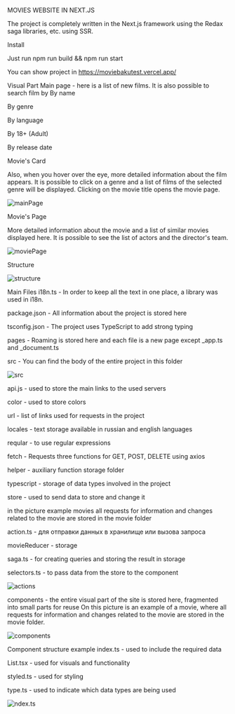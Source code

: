 MOVIES WEBSITE IN NEXT.JS

The project is completely written in the Next.js framework using the Redax saga libraries, etc. using SSR.

Install

Just run npm run build && npm run start 

You can show project in https://moviebakutest.vercel.app/

Visual Part
Main page - here is a list of new films. It is also possible to search film by
By name

By genre

By language

By 18+ (Adult)

By release date

Movie's Card

Also, when you hover over the eye, more detailed information about the film appears.
It is possible to click on a genre and a list of films of the selected genre will be displayed.
Clicking on the movie title opens the movie page.

![mainPage](https://github.com/shakompk1/themoviedb/blob/main/assets/mainPage.png)

Movie's Page

More detailed information about the movie and a list of similar movies displayed here.
It is possible to see the list of actors and the director's team.
 
![moviePage](https://github.com/AndriiDoroshko/IMDB-NEXT.js/blob/main/assets/moviePage.png)

Structure

![structure](https://github.com/AndriiDoroshko/IMDB-NEXT.js/blob/main/assets/structure.png)
 
Main Files
i18n.ts - In order to keep all the text in one place, a library was used in i18n.

package.json - All information about the project is stored here 

tsconfig.json - The project uses TypeScript to add strong typing 

pages - Roaming is stored here and each file is a new page except _app.ts and _document.ts

src - You can find the body of the entire project in this folder

![src](https://github.com/AndriiDoroshko/IMDB-NEXT.js/blob/main/assets/src.png)
 
api.js - used to store the main links to the used servers

color - used to store colors

url - list of links used for requests in the project

locales - text storage available in russian and english languages

reqular - to use regular expressions 

fetch - Requests three functions for GET, POST, DELETE using axios

helper - auxiliary function storage folder

typescript - storage of data types involved in the project

store - used to send data to store and change it

in the picture example movies all requests for information and changes related to the movie are stored in the movie folder

action.ts - для отправки данных в хранилище  или вызова запроса

movieReducer - storage

saga.ts - for creating queries and storing the result in storage

selectors.ts - to pass data from the store to the component

![actions](https://github.com/AndriiDoroshko/IMDB-NEXT.js/blob/main/assets/actions.png)

components - the entire visual part of the site is stored here, fragmented into small parts for reuse
On this picture is an example of a movie, where all requests for information and changes related to the movie are stored in the movie folder.

![components](https://github.com/AndriiDoroshko/IMDB-NEXT.js/blob/main/assets/components.png)
 
Component structure example
index.ts - used to include the required data

List.tsx - used for visuals and functionality

styled.ts - used for styling

type.ts - used to indicate which data types are being used

![ndex.ts](https://github.com/AndriiDoroshko/IMDB-NEXT.js/blob/main/assets/index.ts.png)
